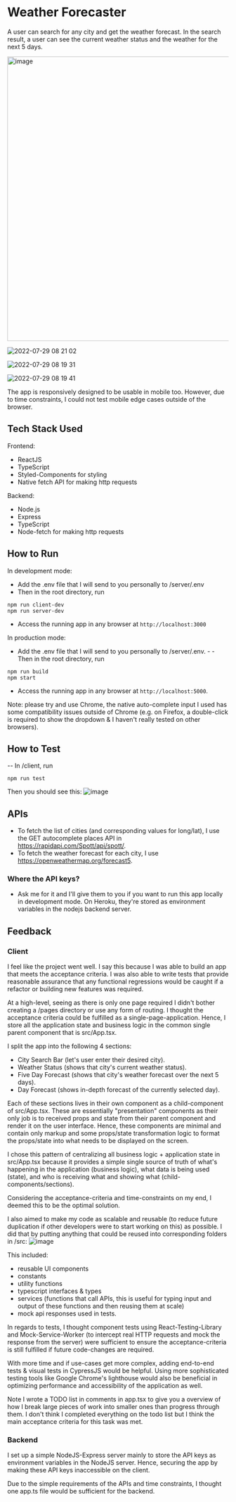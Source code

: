 # Weather Forecaster

A user can search for any city and get the weather forecast.
In the search result, a user can see the current weather status and the weather for the next 5 days.

<img width="647" alt="image" src="https://user-images.githubusercontent.com/38395166/181646571-14bbd38b-04e6-4d64-bf44-25a720df4dfc.png">

![2022-07-29 08 21 02](https://user-images.githubusercontent.com/38395166/181647071-f5fa5620-e71b-45c3-8439-da027a1f2cbe.gif)

![2022-07-29 08 19 31](https://user-images.githubusercontent.com/38395166/181646910-d365c37a-b869-4711-b6b9-e3770fb5d4b4.gif)

![2022-07-29 08 19 41](https://user-images.githubusercontent.com/38395166/181646959-858a4c34-fcf0-49db-a3b6-b11d355702d3.gif)

The app is responsively designed to be usable in mobile too. However, due to time constraints, I could not test mobile edge cases outside of the browser.

## Tech Stack Used

Frontend:

- ReactJS
- TypeScript
- Styled-Components for styling
- Native fetch API for making http requests

Backend:

- Node.js
- Express
- TypeScript
- Node-fetch for making http requests

## How to Run

In development mode:

- Add the .env file that I will send to you personally to /server/.env
- Then in the root directory, run

```
npm run client-dev
npm run server-dev
```

- Access the running app in any browser at `http://localhost:3000`

In production mode:

- Add the .env file that I will send to you personally to /server/.env. - - Then in the root directory, run

```
npm run build
npm start
```

- Access the running app in any browser at `http://localhost:5000`.

Note: please try and use Chrome, the native auto-complete input I used has some compatibility issues outside of Chrome (e.g. on Firefox, a double-click is required to show the dropdown & I haven't really tested on other browsers).

## How to Test

-- In /client, run

```
npm run test
```

Then you should see this:
![image](https://user-images.githubusercontent.com/38395166/181646672-3110abc9-2cf6-4a21-820f-834fbebd514f.png)

## APIs

- To fetch the list of cities (and corresponding values for long/lat), I use the GET autocomplete places API in https://rapidapi.com/Spott/api/spott/.
- To fetch the weather forecast for each city, I use https://openweathermap.org/forecast5.

### Where the API keys?

- Ask me for it and I'll give them to you if you want to run this app locally in development mode. On Heroku, they're stored as environment variables in the nodejs backend server.

## Feedback

### Client

I feel like the project went well. I say this because I was able to build an app that meets the acceptance criteria. I was also able to write tests that provide reasonable assurance that any functional regressions would be caught if a refactor or building new features was required.

At a high-level, seeing as there is only one page required I didn't bother creating a /pages directory or use any form of routing. I thought the acceptance criteria could be fulfilled as a single-page-application. Hence, I store all the application state and business logic in the common single parent component that is src/App.tsx.

I split the app into the following 4 sections:

- City Search Bar (let's user enter their desired city).
- Weather Status (shows that city's current weather status).
- Five Day Forecast (shows that city's weather forecast over the next 5 days).
- Day Forecast (shows in-depth forecast of the currently selected day).

Each of these sections lives in their own component as a child-component of src/App.tsx. These are essentially "presentation" components as their only job is to received props and state from their parent component and render it on the user interface. Hence, these components are minimal and contain only markup and some props/state transformation logic to format the props/state into what needs to be displayed on the screen.

I chose this pattern of centralizing all business logic + application state in src/App.tsx because it provides a simple single source of truth of what's happening in the application (business logic), what data is being used (state), and who is receiving what and showing what (child-components/sections).

Considering the acceptance-criteria and time-constraints on my end, I deemed this to be the optimal solution.

I also aimed to make my code as scalable and reusable (to reduce future duplication if other developers were to start working on this) as possible. I did that by putting anything that could be reused into corresponding folders in /src:
![image](https://user-images.githubusercontent.com/38395166/181648488-ac844a10-ab9d-4bdf-94ea-4803ee6da7d8.png)

This included:

- reusable UI components
- constants
- utility functions
- typescript interfaces & types
- services (functions that call APIs, this is useful for typing input and output of these functions and then reusing them at scale)
- mock api responses used in tests.

In regards to tests,
I thought component tests using React-Testing-Library and Mock-Service-Worker (to intercept real HTTP requests and mock the response from the server) were sufficient to ensure the acceptance-criteria is still fulfilled if future code-changes are required.

With more time and if use-cases get more complex, adding end-to-end tests & visual tests in CypressJS would be helpful. Using more sophisticated testing tools like Google Chrome's lighthouse would also be beneficial in optimizing performance and accessibility of the application as well.

Note I wrote a TODO list in comments in app.tsx to give you a overview of how I break large pieces of work into smaller ones than progress through them. I don't think I completed everything on the todo list but I think the main acceptance criteria for this task was met.

### Backend

I set up a simple NodeJS-Express server mainly to store the API keys as environment variables in the NodeJS server. Hence, securing the app by making these API keys inaccessible on the client.

Due to the simple requirements of the APIs and time constraints, I thought one app.ts file would be sufficient for the backend.
